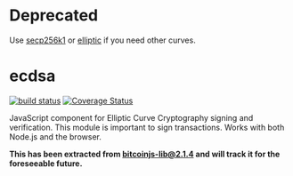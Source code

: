 # Deprecated

Use [secp256k1](https://github.com/cryptocoinjs/secp256k1-node) or [elliptic](https://github.com/indutny/elliptic) if you
need other curves.

ecdsa
======

[![build status](https://secure.travis-ci.org/cryptocoinjs/ecdsa.png)](http://travis-ci.org/cryptocoinjs/ecdsa)
[![Coverage Status](https://img.shields.io/coveralls/cryptocoinjs/ecdsa.svg)](https://coveralls.io/r/cryptocoinjs/ecdsa)

JavaScript component for Elliptic Curve Cryptography signing and verification. This module is important to sign transactions. Works
with both Node.js and the browser.

**This has been extracted from [bitcoinjs-lib@2.1.4](https://github.com/bitcoinjs/bitcoinjs-lib/tree/v2.1.4) and will track
it for the foreseeable future.**
